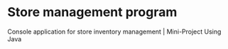 # Store management program

Console application for store inventory management | Mini-Project Using Java

